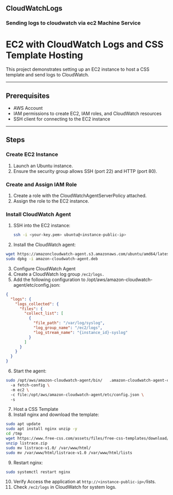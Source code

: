 ## CloudWatchLogs

### Sending logs to cloudwatch via ec2 Machine Service


# EC2 with CloudWatch Logs and CSS Template Hosting 
 
This project demonstrates setting up an EC2 instance to host a CSS template and send logs to CloudWatch. 
 
--- 
 
## Prerequisites 
 
- AWS Account 
- IAM permissions to create EC2, IAM roles, and CloudWatch resources 
- SSH client for connecting to the EC2 instance 
 
--- 
 
## Steps 
 
### Create EC2 Instance 
1. Launch an Ubuntu instance. 
2. Ensure the security group allows SSH (port 22) and HTTP (port 80). 
 
### Create and Assign IAM Role 
1. Create a role with the CloudWatchAgentServerPolicy attached. 
2. Assign the role to the EC2 instance. 
 
### Install CloudWatch Agent 
1. SSH into the EC2 instance: 
   ```bash 
   ssh -i <your-key.pem> ubuntu@<instance-public-ip>
   ``` 
2. Install the CloudWatch agent: 
```bash  
wget https://amazoncloudwatch-agent.s3.amazonaws.com/ubuntu/amd64/latest/amazon-cloudwatch-agent.deb 
sudo dpkg -i amazon-cloudwatch-agent.deb
```
3. Configure CloudWatch Agent 
4. Create a CloudWatch log group `/ec2/logs.` 
5. Add the following configuration to /opt/aws/amazon-cloudwatch-agent/etc/config.json: 
```json 
{ 
  "logs": { 
    "logs_collected": { 
      "files": { 
        "collect_list": [ 
          { 
            "file_path": "/var/log/syslog", 
            "log_group_name": "/ec2/logs", 
            "log_stream_name": "{instance_id}-syslog" 
          } 
        ] 
      } 
    } 
  } 
} 
```
6. Start the agent:
``` bash 
sudo /opt/aws/amazon-cloudwatch-agent/bin/   .amazon-cloudwatch-agent-ctl \ 
  -a fetch-config \ 
  -m ec2 \ 
  -c file:/opt/aws/amazon-cloudwatch-agent/etc/config.json \ 
  -s 
```
7. Host a CSS Template 
8. Install nginx and download the template: 
```bash
sudo apt update 
sudo apt install nginx unzip -y 
cd /tmp 
wget https://www.free-css.com/assets/files/free-css-templates/download/page296/listrace.zip 
unzip listrace.zip 
sudo mv listrace-v1.0/ /var/www/html/ 
sudo mv /var/www/html/listrace-v1.0 /var/www/html/lists 
```
9. Restart nginx: 
```bash  
sudo systemctl restart nginx 
```
10. Verify 
Access the application at `http://<instance-public-ip>/`lists. 
11. Check `/ec2/logs` in CloudWatch for system logs.